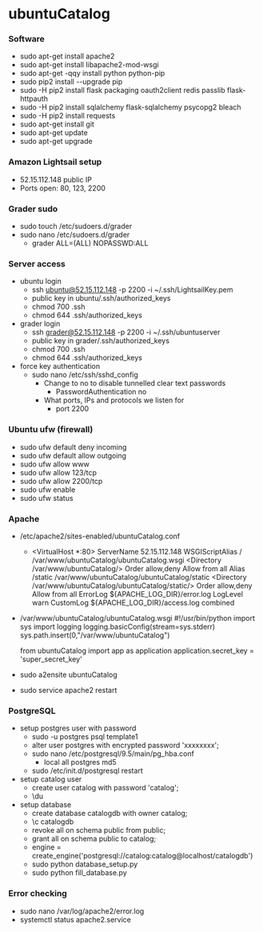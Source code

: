 # ubuntuCatalog

### Software
   * sudo apt-get install apache2
   * sudo apt-get install libapache2-mod-wsgi
   * sudo apt-get -qqy install python python-pip
   * sudo pip2 install --upgrade pip
   * sudo -H pip2 install flask packaging oauth2client redis passlib flask-httpauth
   * sudo -H pip2 install sqlalchemy flask-sqlalchemy psycopg2 bleach
   * sudo -H pip2 install requests
   * sudo apt-get install git
   * sudo apt-get update
   * sudo apt-get upgrade
   

### Amazon Lightsail setup
   * 52.15.112.148 public IP
   * Ports open: 80, 123, 2200
   
### Grader sudo 
   * sudo touch /etc/sudoers.d/grader
   * sudo nano /etc/sudoers.d/grader
      * grader ALL=(ALL) NOPASSWD:ALL
   
### Server access
   * ubuntu login
      * ssh ubuntu@52.15.112.148 -p 2200 -i ~/.ssh/LightsailKey.pem
      * public key in ubuntu/.ssh/authorized_keys
      * chmod 700 .ssh
      * chmod 644 .ssh/authorized_keys
   * grader login
      * ssh grader@52.15.112.148 -p 2200 -i ~/.ssh/ubuntuserver
      * public key in grader/.ssh/authorized_keys
      * chmod 700 .ssh
      * chmod 644 .ssh/authorized_keys
   * force key authentication
      * sudo nano /etc/ssh/sshd_config
         * Change to no to disable tunnelled clear text passwords
            * PasswordAuthentication no
         * What ports, IPs and protocols we listen for 
            * port 2200

### Ubuntu ufw (firewall)
   * sudo ufw default deny incoming
   * sudo ufw default allow outgoing
   * sudo ufw allow www
   * sudo ufw allow 123/tcp
   * sudo ufw allow 2200/tcp
   * sudo ufw enable
   * sudo ufw status
   
### Apache
   * /etc/apache2/sites-enabled/ubuntuCatalog.conf
      * <VirtualHost *:80>
          ServerName 52.15.112.148
          WSGIScriptAlias / /var/www/ubuntuCatalog/ubuntuCatalog.wsgi
          <Directory /var/www/ubuntuCatalog/>
                  Order allow,deny
                  Allow from all
          </Directory>
          Alias /static /var/www/ubuntuCatalog/ubuntuCatalog/static
          <Directory /var/www/ubuntuCatalog/ubuntuCatalog/static/>
                  Order allow,deny
                  Allow from all
          </Directory>
          ErrorLog ${APACHE_LOG_DIR}/error.log
          LogLevel warn
          CustomLog ${APACHE_LOG_DIR}/access.log combined
      </VirtualHost>
   * /var/www/ubuntuCatalog/ubuntuCatalog.wsgi
      #!/usr/bin/python
      import sys
      import logging
      logging.basicConfig(stream=sys.stderr)
      sys.path.insert(0,"/var/www/ubuntuCatalog")

      from ubuntuCatalog import app as application
      application.secret_key = 'super_secret_key'
   * sudo a2ensite ubuntuCatalog
   * sudo service apache2 restart
      
### PostgreSQL
   * setup postgres user with password
      * sudo -u postgres psql template1
      * alter user postgres with encrypted password 'xxxxxxxx';
      * sudo nano /etc/postgresql/9.5/main/pg_hba.conf
         * local all postgres md5
      * sudo /etc/init.d/postgresql restart
   * setup catalog user
      * create user catalog with password 'catalog';
      * \du
   * setup database
      * create database catalogdb with owner catalog;
      * \c catalogdb
      * revoke all on schema public from public;
      * grant all on schema public to catalog;
      * engine = create_engine('postgresql://catalog:catalog@localhost/catalogdb')
      * sudo python database_setup.py
      * sudo python fill_database.py
      
### Error checking
   * sudo nano /var/log/apache2/error.log
   * systemctl status apache2.service
